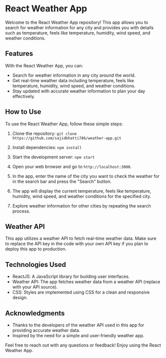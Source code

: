 # React Weather App

Welcome to the React Weather App repository! This app allows you to search for weather information for any city and provides you with details such as temperature, feels like temperature, humidity, wind speed, and weather conditions.

## Features

With the React Weather App, you can:

- Search for weather information in any city around the world.
- Get real-time weather data including temperature, feels like temperature, humidity, wind speed, and weather conditions.
- Stay updated with accurate weather information to plan your day effectively.

## How to Use

To use the React Weather App, follow these simple steps:

1. Clone the repository: `git clone https://github.com/sajidbhatti786/weather-app.git`

2. Install dependencies: `npm install`

3. Start the development server: `npm start`

4. Open your web browser and go to `http://localhost:3000`.

5. In the app, enter the name of the city you want to check the weather for in the search bar and press the "Search" button.

6. The app will display the current temperature, feels like temperature, humidity, wind speed, and weather conditions for the specified city.

7. Explore weather information for other cities by repeating the search process.

## Weather API

This app utilizes a weather API to fetch real-time weather data. Make sure to replace the API key in the code with your own API key if you plan to deploy this app to production.

## Technologies Used

- ReactJS: A JavaScript library for building user interfaces.
- Weather API: The app fetches weather data from a weather API (replace with your API source).
- CSS: Styles are implemented using CSS for a clean and responsive design.



## Acknowledgments

- Thanks to the developers of the weather API used in this app for providing accurate weather data.
- Inspired by the need for a simple and user-friendly weather app.

Feel free to reach out with any questions or feedback! Enjoy using the React Weather App.
